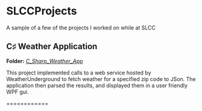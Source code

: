 SLCCProjects
============
A sample of a few of the projects I worked on while at SLCC


## C♯ Weather Application
**Folder:** *[C_Sharp_Weather_App](https://github.com/KyleSwanson/SLCCProjects/tree/master/C_Sharp_Weather_App)*

This project implemented calls to a web service hosted by WeatherUnderground to fetch weather for a specified zip code to JSon. The application then parsed the results, and displayed them in a user friendly WPF gui.

============
